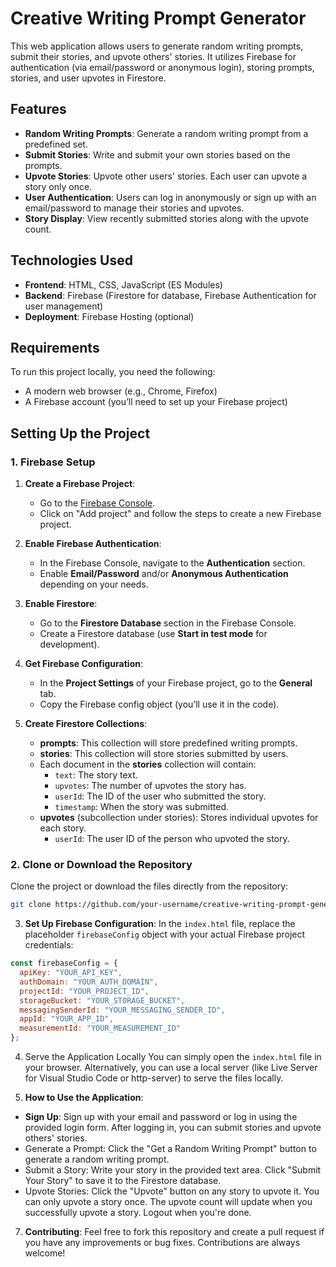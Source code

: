 # Creative Writing Prompt Generator

This web application allows users to generate random writing prompts, submit their stories, and upvote others' stories. It utilizes Firebase for authentication (via email/password or anonymous login), storing prompts, stories, and user upvotes in Firestore.

## Features

- **Random Writing Prompts**: Generate a random writing prompt from a predefined set.
- **Submit Stories**: Write and submit your own stories based on the prompts.
- **Upvote Stories**: Upvote other users' stories. Each user can upvote a story only once.
- **User Authentication**: Users can log in anonymously or sign up with an email/password to manage their stories and upvotes.
- **Story Display**: View recently submitted stories along with the upvote count.

## Technologies Used

- **Frontend**: HTML, CSS, JavaScript (ES Modules)
- **Backend**: Firebase (Firestore for database, Firebase Authentication for user management)
- **Deployment**: Firebase Hosting (optional)

## Requirements

To run this project locally, you need the following:

- A modern web browser (e.g., Chrome, Firefox)
- A Firebase account (you’ll need to set up your Firebase project)

## Setting Up the Project

### 1. Firebase Setup

1. **Create a Firebase Project**:
   - Go to the [Firebase Console](https://console.firebase.google.com/).
   - Click on "Add project" and follow the steps to create a new Firebase project.

2. **Enable Firebase Authentication**:
   - In the Firebase Console, navigate to the **Authentication** section.
   - Enable **Email/Password** and/or **Anonymous Authentication** depending on your needs.

3. **Enable Firestore**:
   - Go to the **Firestore Database** section in the Firebase Console.
   - Create a Firestore database (use **Start in test mode** for development).

4. **Get Firebase Configuration**:
   - In the **Project Settings** of your Firebase project, go to the **General** tab.
   - Copy the Firebase config object (you’ll use it in the code).

5. **Create Firestore Collections**:
   - **prompts**: This collection will store predefined writing prompts.
   - **stories**: This collection will store stories submitted by users.
   - Each document in the **stories** collection will contain:
     - `text`: The story text.
     - `upvotes`: The number of upvotes the story has.
     - `userId`: The ID of the user who submitted the story.
     - `timestamp`: When the story was submitted.
   - **upvotes** (subcollection under stories): Stores individual upvotes for each story.
     - `userId`: The user ID of the person who upvoted the story.

### 2. Clone or Download the Repository

Clone the project or download the files directly from the repository:

```bash
git clone https://github.com/your-username/creative-writing-prompt-generator.git
```
3. **Set Up Firebase Configuration**:
In the `index.html` file, replace the placeholder `firebaseConfig` object with your actual Firebase project credentials:

```javascript
const firebaseConfig = {
  apiKey: "YOUR_API_KEY",
  authDomain: "YOUR_AUTH_DOMAIN",
  projectId: "YOUR_PROJECT_ID",
  storageBucket: "YOUR_STORAGE_BUCKET",
  messagingSenderId: "YOUR_MESSAGING_SENDER_ID",
  appId: "YOUR_APP_ID",
  measurementId: "YOUR_MEASUREMENT_ID"
};
```
4. Serve the Application Locally
You can simply open the `index.html` file in your browser. Alternatively, you can use a local server (like Live Server for Visual Studio Code or http-server) to serve the files locally.

6. **How to Use the Application**:
 - **Sign Up**:
      Sign up with your email and password or log in using the provided login form.
      After logging in, you can submit stories and upvote others' stories.
 - Generate a Prompt:
      Click the "Get a Random Writing Prompt" button to generate a random writing prompt.
 - Submit a Story:
      Write your story in the provided text area.
      Click "Submit Your Story" to save it to the Firestore database.
 - Upvote Stories:
      Click the "Upvote" button on any story to upvote it. You can only upvote a story once.
      The upvote count will update when you successfully upvote a story.
Logout when you're done.
7. **Contributing**:
Feel free to fork this repository and create a pull request if you have any improvements or bug fixes. Contributions are always welcome!
